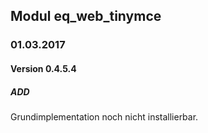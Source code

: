 ## Modul eq_web_tinymce

### 01.03.2017
#### Version 0.4.5.4
##### ADD

Grundimplementation noch nicht installierbar. 

